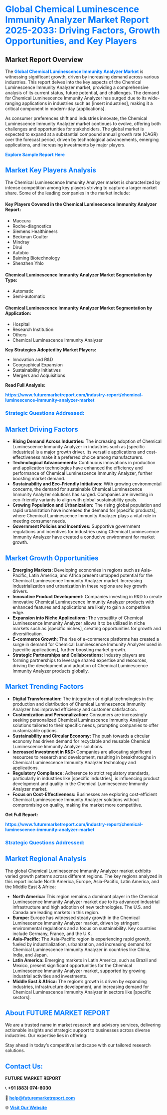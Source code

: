 <h1 style="color: #007BFF;">Global Chemical Luminescence Immunity Analyzer Market Report 2025-2033: Driving Factors, Growth Opportunities, and Key Players</h1>

<section id="overview">
<h2>Market Report Overview</h2>
<p>The <a href="https://www.futuremarketreport.com/industry-report/chemical-luminescence-immunity-analyzer-market" style="color: #007BFF; text-decoration: none;"><strong>Global Chemical Luminescence Immunity Analyzer Market</strong></a> is witnessing significant growth, driven by increasing demand across various industries. This report delves into the key aspects of the Chemical Luminescence Immunity Analyzer market, providing a comprehensive analysis of its current status, future potential, and challenges. The demand for Chemical Luminescence Immunity Analyzer has surged due to its wide-ranging applications in industries such as [insert industries], making it a critical component in modern-day [applications].</p>
<p>As consumer preferences shift and industries innovate, the Chemical Luminescence Immunity Analyzer market continues to evolve, offering both challenges and opportunities for stakeholders. The global market is expected to expand at a substantial compound annual growth rate (CAGR) over the forecast period, driven by technological advancements, emerging applications, and increasing investments by major players.</p>
</section>

<section id="overview">
<p><a href="https://www.futuremarketreport.com/request-sample/reportId=123951" style="color: #007BFF; text-decoration: none;"><strong>Explore Sample Report Here</strong></a></p>
</section>

<section id="key-players">
<h2 style="color: #007BFF;">Market Key Players Analysis</h2>
<p>The Chemical Luminescence Immunity Analyzer market is characterized by intense competition among key players striving to capture a larger market share. Some of the leading companies in the market include:</p>
<h4>Key Players Covered in the Chemical Luminescence Immunity Analyzer Report:</h4>
<ul><li>Maccura</li><li>Roche-diagnostics</li><li>Siemens Healthineers</li><li>Beckman Coulter</li><li>Mindray</li><li>Dirui</li><li>Autobio</li><li>Baiming Biotechnology</li><li>Shenzhen Yhlo</li></ul>
<h4>Chemical Luminescence Immunity Analyzer Market Segmentation by Type:</h4>
<ul><li>Automatic</li><li>Semi-automatic</li></ul>

<h4>Chemical Luminescence Immunity Analyzer Market Segmentation by Application:</h4>
<ul><li>Hospital</li><li>Research Institution</li><li>Others</li><li>Chemical Luminescence Immunity Analyzer</li></ul>
<p><strong>Key Strategies Adopted by Market Players:</strong></p>
<ul>
<li>Innovation and R&D</li>
<li>Geographical Expansion</li>
<li>Sustainability Initiatives</li>
<li>Mergers and Acquisitions</li>
</ul>
</section>

<section>
<p><strong>Read Full Analysis: </strong></p><a href="https://www.futuremarketreport.com/industry-report/chemical-luminescence-immunity-analyzer-market" style="color: #007BFF; text-decoration: none;"><strong>https://www.futuremarketreport.com/industry-report/chemical-luminescence-immunity-analyzer-market</strong></a>
<h3 style="color: #007BFF;">Strategic Questions Addressed:</h3>
</section>

<section id="driving-factors">
<h2 style="color: #007BFF;">Market Driving Factors</h2>
<ul>
<li><strong>Rising Demand Across Industries:</strong> The increasing adoption of Chemical Luminescence Immunity Analyzer in industries such as [specific industries] is a major growth driver. Its versatile applications and cost-effectiveness make it a preferred choice among manufacturers.</li>
<li><strong>Technological Advancements:</strong> Continuous innovations in production and application technologies have enhanced the efficiency and performance of Chemical Luminescence Immunity Analyzer, further boosting market demand.</li>
<li><strong>Sustainability and Eco-Friendly Initiatives:</strong> With growing environmental concerns, the demand for sustainable Chemical Luminescence Immunity Analyzer solutions has surged. Companies are investing in eco-friendly variants to align with global sustainability goals.</li>
<li><strong>Growing Population and Urbanization:</strong> The rising global population and rapid urbanization have increased the demand for [specific products], where Chemical Luminescence Immunity Analyzer plays a vital role in meeting consumer needs.</li>
<li><strong>Government Policies and Incentives:</strong> Supportive government regulations and incentives for industries using Chemical Luminescence Immunity Analyzer have created a conducive environment for market growth.</li>
</ul>
</section>

<section id="growth-opportunities">
<h2 style="color: #007BFF;">Market Growth Opportunities</h2>
<ul>
<li><strong>Emerging Markets:</strong> Developing economies in regions such as Asia-Pacific, Latin America, and Africa present untapped potential for the Chemical Luminescence Immunity Analyzer market. Increasing industrialization and urbanization in these regions are key growth drivers.</li>
<li><strong>Innovative Product Development:</strong> Companies investing in R&D to create innovative Chemical Luminescence Immunity Analyzer products with enhanced features and applications are likely to gain a competitive edge.</li>
<li><strong>Expansion into Niche Applications:</strong> The versatility of Chemical Luminescence Immunity Analyzer allows it to be utilized in niche markets such as [specific niches], creating opportunities for growth and diversification.</li>
<li><strong>E-commerce Growth:</strong> The rise of e-commerce platforms has created a surge in demand for Chemical Luminescence Immunity Analyzer used in [specific applications], further boosting market growth.</li>
<li><strong>Strategic Partnerships and Collaborations:</strong> Industry players are forming partnerships to leverage shared expertise and resources, driving the development and adoption of Chemical Luminescence Immunity Analyzer products globally.</li>
</ul>
</section>

<section id="trending-factors">
<h2 style="color: #007BFF;">Market Trending Factors</h2>
<ul>
<li><strong>Digital Transformation:</strong> The integration of digital technologies in the production and distribution of Chemical Luminescence Immunity Analyzer has improved efficiency and customer satisfaction.</li>
<li><strong>Customization and Personalization:</strong> Consumers are increasingly seeking personalized Chemical Luminescence Immunity Analyzer solutions tailored to their specific needs, prompting companies to offer customizable options.</li>
<li><strong>Sustainability and Circular Economy:</strong> The push towards a circular economy has driven demand for recyclable and reusable Chemical Luminescence Immunity Analyzer solutions.</li>
<li><strong>Increased Investment in R&D:</strong> Companies are allocating significant resources to research and development, resulting in breakthroughs in Chemical Luminescence Immunity Analyzer technology and applications.</li>
<li><strong>Regulatory Compliance:</strong> Adherence to strict regulatory standards, particularly in industries like [specific industries], is influencing product development and quality in the Chemical Luminescence Immunity Analyzer market.</li>
<li><strong>Focus on Cost-Effectiveness:</strong> Businesses are exploring cost-efficient Chemical Luminescence Immunity Analyzer solutions without compromising on quality, making the market more competitive.</li>
</ul>
</section>

<section>
<p><strong>Get Full Report: </strong></p><a href="https://www.futuremarketreport.com/industry-report/chemical-luminescence-immunity-analyzer-market" style="color: #007BFF; text-decoration: none;"><strong>https://www.futuremarketreport.com/industry-report/chemical-luminescence-immunity-analyzer-market</strong></a>
<h3 style="color: #007BFF;">Strategic Questions Addressed:</h3>
</section>


<section id="regional-analysis">
<h2 style="color: #007BFF;">Market Regional Analysis</h2>
<p>The global Chemical Luminescence Immunity Analyzer market exhibits varied growth patterns across different regions. The key regions analyzed in this report include North America, Europe, Asia-Pacific, Latin America, and the Middle East & Africa:</p>
<ul>
<li><strong>North America:</strong> This region remains a dominant player in the Chemical Luminescence Immunity Analyzer market due to its advanced industrial infrastructure and high adoption of new technologies. The U.S. and Canada are leading markets in this region.</li>
<li><strong>Europe:</strong> Europe has witnessed steady growth in the Chemical Luminescence Immunity Analyzer market, driven by stringent environmental regulations and a focus on sustainability. Key countries include Germany, France, and the U.K.</li>
<li><strong>Asia-Pacific:</strong> The Asia-Pacific region is experiencing rapid growth, fueled by industrialization, urbanization, and increasing demand for Chemical Luminescence Immunity Analyzer in countries like China, India, and Japan.</li>
<li><strong>Latin America:</strong> Emerging markets in Latin America, such as Brazil and Mexico, present significant opportunities for the Chemical Luminescence Immunity Analyzer market, supported by growing industrial activities and investments.</li>
<li><strong>Middle East & Africa:</strong> The region’s growth is driven by expanding industries, infrastructure development, and increasing demand for Chemical Luminescence Immunity Analyzer in sectors like [specific sectors].</li>
</ul>
</section>

<footer>
<h2 style="color: #007BFF;">About FUTURE MARKET REPORT</h2>
<p>We are a trusted name in market research and advisory services, delivering actionable insights and strategic support to businesses across diverse industries. Our expertise lies in offering:</p>

<p>Stay ahead in today’s competitive landscape with our tailored research solutions.</p>

<h2 style="color: #007BFF;">Contact Us:</h2>
<p><strong>FUTURE MARKET REPORT</strong></p>
<p>📞 <strong>+91 (883) 074-8030</strong></p>
<p>📧 <strong><a href="mailto:help@futuremarketreport.com" style="color: #007BFF;">help@futuremarketreport.com</a></strong></p>
<p>🌐 <strong><a href="https://www.futuremarketreport.com/" style="color: #007BFF;">Visit Our Website</a></strong></p>
</footer>